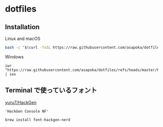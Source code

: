 # dotfiles

## Installation

Linux and macOS

```bash
bash -c "$(curl -fsSL https://raw.githubusercontent.com/asapoka/dotfiles/master/scripts/install.bash)"
```

Windows

```pwsh
iwr "https://raw.githubusercontent.com/asapoka/dotfiles/refs/heads/master/PowerShell/install.ps1" | iex
```

## Terminal で使っているフォント

[yuru7/HackGen](https://github.com/yuru7/HackGen/releases)

```font
'HackGen Console NF'
```

```bash
brew install font-hackgen-nerd
```
